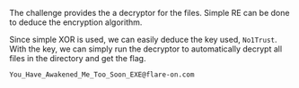 The challenge provides the a decryptor for the files. Simple RE can be done to deduce the encryption algorithm.

Since simple XOR is used, we can easily deduce the key used, `No1Trust`. With the key, we can simply run the decryptor to automatically decrypt all files in the directory and get the flag.

`You_Have_Awakened_Me_Too_Soon_EXE@flare-on.com`